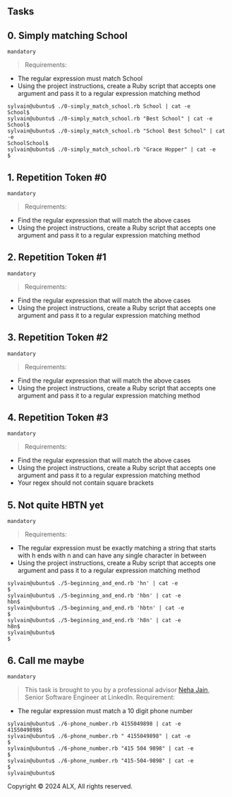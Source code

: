 ## Tasks

## 0. Simply matching School

``mandatory``

> Requirements:

- The regular expression must match School
- Using the project instructions, create a Ruby script that accepts one argument and pass it to a regular expression matching method
```
sylvain@ubuntu$ ./0-simply_match_school.rb School | cat -e
School$
sylvain@ubuntu$ ./0-simply_match_school.rb "Best School" | cat -e
School$
sylvain@ubuntu$ ./0-simply_match_school.rb "School Best School" | cat -e
SchoolSchool$
sylvain@ubuntu$ ./0-simply_match_school.rb "Grace Hopper" | cat -e
$
```


## 1. Repetition Token #0

``mandatory``

> Requirements:
- Find the regular expression that will match the above cases
- Using the project instructions, create a Ruby script that accepts one argument and pass it to a regular expression matching method


## 2. Repetition Token #1

``mandatory``

> Requirements:
- Find the regular expression that will match the above cases
- Using the project instructions, create a Ruby script that accepts one argument and pass it to a regular expression matching method


## 3. Repetition Token #2

``mandatory``

> Requirements:
- Find the regular expression that will match the above cases
- Using the project instructions, create a Ruby script that accepts one argument and pass it to a regular expression matching method


## 4. Repetition Token #3

``mandatory``

> Requirements:
- Find the regular expression that will match the above cases
- Using the project instructions, create a Ruby script that accepts one argument and pass it to a regular expression matching method
- Your regex should not contain square brackets
   
## 5. Not quite HBTN yet

``mandatory``

> Requirements:
- The regular expression must be exactly matching a string that starts with h ends with n and can have any single character in between
- Using the project instructions, create a Ruby script that accepts one argument and pass it to a regular expression matching method
```
sylvain@ubuntu$ ./5-beginning_and_end.rb 'hn' | cat -e
$
sylvain@ubuntu$ ./5-beginning_and_end.rb 'hbn' | cat -e
hbn$
sylvain@ubuntu$ ./5-beginning_and_end.rb 'hbtn' | cat -e
$
sylvain@ubuntu$ ./5-beginning_and_end.rb 'h8n' | cat -e
h8n$
sylvain@ubuntu$
$
```
   
## 6. Call me maybe

``mandatory``

> This task is brought to you by a professional advisor [Neha Jain](https://twitter.com/_nehajain), Senior Software Engineer at LinkedIn.
> Requirement:
- The regular expression must match a 10 digit phone number
```
sylvain@ubuntu$ ./6-phone_number.rb 4155049898 | cat -e
4155049898$
sylvain@ubuntu$ ./6-phone_number.rb " 4155049898" | cat -e
$
sylvain@ubuntu$ ./6-phone_number.rb "415 504 9898" | cat -e
$
sylvain@ubuntu$ ./6-phone_number.rb "415-504-9898" | cat -e
$
sylvain@ubuntu$
```


Copyright © 2024 ALX, All rights reserved.

